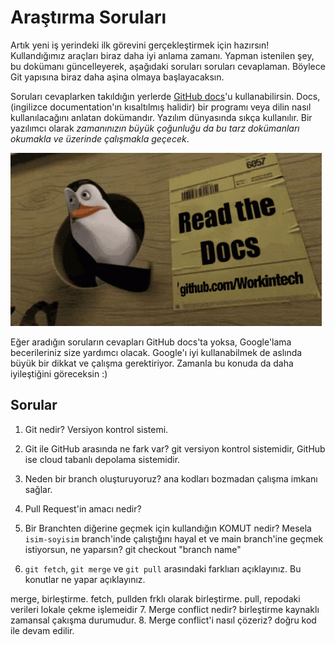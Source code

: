 # Araştırma Soruları

Artık yeni iş yerindeki ilk görevini gerçekleştirmek için hazırsın! Kullandığımız araçları biraz daha iyi anlama zamanı. Yapman istenilen şey, bu dokümanı güncelleyerek, aşağıdaki soruları soruları cevaplaman. Böylece Git yapısına biraz daha aşina olmaya başlayacaksın.

Soruları cevaplarken takıldığın yerlerde [GitHub docs](https://docs.github.com/en)'u kullanabilirsin. Docs, (ingilizce documentation'ın kısaltılmış halidir) bir programı veya dilin nasıl kullanılacağını anlatan dokümandır. Yazılım dünyasında sıkça kullanılır. Bir yazılımcı olarak _zamanınızın büyük çoğunluğu da bu tarz dokümanları okumakla ve üzerinde çalışmakla geçecek_.

![READ THE DOCS](https://github.com/Workintech/FSWeb-S1G1-Projesi-Web-Development-Projesi-icin-Git/blob/main/read-the-docs-wit.gif?raw=true)

Eğer aradığın soruların cevapları GitHub docs'ta yoksa, Google'lama becerileriniz size yardımcı olacak. Google'ı iyi kullanabilmek de aslında büyük bir dikkat ve çalışma gerektiriyor. Zamanla bu konuda da daha iyileştiğini göreceksin :)

## Sorular

1. Git nedir?
   Versiyon kontrol sistemi.
2. Git ile GitHub arasında ne fark var?
   git versiyon kontrol sistemidir, GitHub ise cloud tabanlı depolama sistemidir.
3. Neden bir branch oluşturuyoruz?
   ana kodları bozmadan çalışma imkanı sağlar.
4. Pull Request'in amacı nedir?

5. Bir Branchten diğerine geçmek için kullandığın KOMUT nedir? Mesela `isim-soyisim` branch'inde çalıştığını hayal et ve main branch'ine geçmek istiyorsun, ne yaparsın?
   git checkout "branch name"
6. `git fetch`, `git merge` ve `git pull` arasındaki farklıarı açıklayınız. Bu konutlar ne yapar açıklayınız.

merge, birleştirme. fetch, pullden frklı olarak birleştirme. pull, repodaki verileri lokale çekme işlemeidir 7. Merge conflict nedir?
birleştirme kaynaklı zamansal çakışma durumudur. 8. Merge conflict'i nasıl çözeriz?
doğru kod ile devam edilir.
